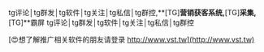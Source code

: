 tg评论│tg群发│tg软件│tg关注│tg私信│tg群控,**[TG]**营销获客系统,**[TG]**采集,**[TG]**霸屏
tg评论│tg群发│tg软件│tg关注│tg私信│tg群控

[😍想了解推广相关软件的朋友请登录 http://www.vst.tw](http://www.vst.tw)



